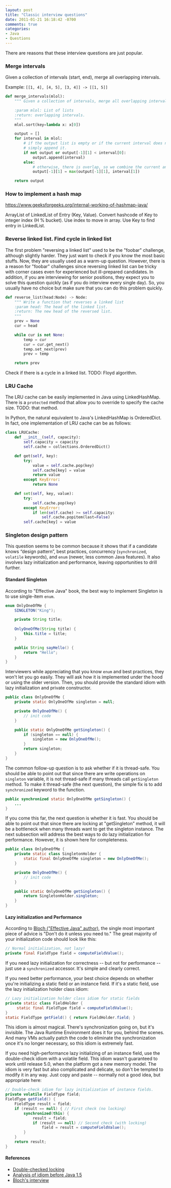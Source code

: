 ```yaml
---
layout: post
title: "Classic interview questions"
date: 2011-01-21 16:18:42 -0700
comments: true
categories: 
- Java
- Questions
---
```


There are reasons that these interview questions are just popular.

<!--more-->

### Merge intervals

Given a collection of intervals (start, end), merge all overlapping intervals.

Example: `[[1, 4], [4, 5], [3, 4]] -> [[1, 5]]`

``` python Merge intervals
def merge_intervals(mlol):
    """ Given a collection of intervals, merge all overlapping intervals.

    :param mlol: List of lists
    :return: overlapping intervals.
    """
    mlol.sort(key=lambda x: x[0])

    output = []
    for interval in mlol:
        # if the output list is empty or if the current interval does not overlap with the previous,
        # simply append it.
        if not output or output[-1][1] < interval[0]:
            output.append(interval)
        else:
            # otherwise, there is overlap, so we combine the current and previous intervals.
            output[-1][1] = max(output[-1][1], interval[1])

    return output
```

### How to implement a hash map

https://www.geeksforgeeks.org/internal-working-of-hashmap-java/

ArrayList of LinkedList of Entry (Key, Value).
Convert hashcode of Key to integer index (H % bucket).
Use index to move in array.
Use Key to find entry in LinkedList.

### Reverse linked list. Find cycle in linked list

The first problem "reversing a linked list" used to be the "foobar" challenge, although slightly harder.
They just want to check if you know the most basic stuffs.
Now, they are usually used as a warm-up question.
However, there is a reason for "foobar" challenges since reversing linked list can be tricky with corner cases even for experienced but ill-prepared candidates.
In addition, if you are interviewing for senior positions, they expect you to solve this question quickly (as if you do interview every single day).
So, you usually have no choice but make sure that you can do this problem quickly.

``` python Reverse linked list
def reverse_list(head:Node) -> Node:
    """ Write a function that reverses a linked list
    :param head: The head of the linked list.
    :return: The new head of the reversed list.
    """
    prev = None
    cur = head

    while cur is not None:
        temp = cur
        cur = cur.get_next()
        temp.set_next(prev)
        prev = temp

    return prev
```

Check if there is a cycle in a linked list. 
TODO: Floyd algorithm.

### LRU Cache 

The LRU cache can be easily implemented in Java using LinkedHashMap.
There is a `protected` method that allow you to override to specify the cache size. 
TODO: that method.

In Python, the natural equivalent to Java's LinkedHashMap is OrderedDict.
In fact, one implementation of LRU cache can be as follows:

``` python LRU cache
class LRUCache:
    def __init__(self, capacity):
        self.capacity = capacity
        self.cache = collections.OrderedDict()

    def get(self, key):
        try:
            value = self.cache.pop(key)
            self.cache[key] = value
            return value
        except KeyError:
            return None

    def set(self, key, value):
        try:
            self.cache.pop(key)
        except KeyError:
            if len(self.cache) >= self.capacity:
                self.cache.popitem(last=False)
        self.cache[key] = value
```

### Singleton design pattern

This question seems to be common because it shows that if a candidate knows “design pattern”, best practices, concurrency (`synchronized`, `volatile` keywords), and `enum` (newer, less common Java features).
It also involves lazy initialization and performance, leaving opportunities to drill further.

#### Standard Singleton

According to "Effective Java" book, the best way to implement Singleton is to use single-item `enum`.

``` java Singeton with example attribute, constructor, and method.
enum OnlyOneOfMe {
    SINGLETON("King");

    private String title;
    
    OnlyOneOfMe(String title) {
        this.title = title;
    }

    public String sayHello() {
        return "Hello";
    }
}
```

Interviewers while appreciating that you know `enum` and best practices, they won't let you go easily.
They will ask how it is implemented under the hood or using the older version.
Then, you should provide the standard idiom with lazy initialization and private constructor.

``` java Singleton with private constructor
public class OnlyOneOfMe {
    private static OnlyOneOfMe singleton = null;

    private OnlyOneOfMe() {
        // init code
    }

    public static OnlyOneOfMe getSingleton() {
        if (singleton == null) {
            singleton = new OnlyOneOfMe();
        }
        return singleton;
    }
}
```

The common follow-up question is to ask whether if it is thread-safe.
You should be able to point out that since there are write operations on `singleton` variable, it is not thread-safe if many threads call `getSingleton` method.
To make it thread-safe (the next question), the simple fix is to add `synchronized` keyword to the function.

``` java
public synchronized static OnlyOneOfMe getSingleton() {
    ...
}
```

If you come this far, the next question is whether it is fast.
You should be able to point out that since there are locking at "getSingleton" method, it will be a bottleneck when many threads want to get the singleton instance.
The next subsection will address the best ways to do lazy initialization for performance.
However, it is shown here for completeness.

``` java Lazy initialization for performance
public class OnlyOneOfMe {
    private static class SingletonHolder {
        static final OnlyOneOfMe singleton = new OnlyOneOfMe();
    }

    private OnlyOneOfMe() {
        // init code
    }

    public static OnlyOneOfMe getSingleton() {
        return SingletonHolder.singleton;
    }
}
```

#### Lazy initialization and Performance

According to [Bloch ("Effective Java" author)](http://www.oracle.com/technetwork/articles/javase/bloch-effective-08-qa-140880.html), the single most important piece of advice is "Don't do it unless you need to." The great majority of your initialization code should look like this:

``` java
// Normal initialization, not lazy!
private final FieldType field = computeFieldValue();
```

If you need lazy initialization for correctness -- but not for performance -- just use a `synchronized` accessor. It's simple and clearly correct.

If you need better performance, your best choice depends on whether you're initializing a static field or an instance field. If it's a static field, use the lazy initialization holder class idiom:

``` java Singleton static field.
// Lazy initialization holder class idiom for static fields
private static class FieldHolder {
     static final FieldType field = computeFieldValue();
}
static FieldType getField() { return FieldHolder.field; }
```
 
This idiom is almost magical. There's synchronization going on, but it's invisible. 
The Java Runtime Environment does it for you, behind the scenes. 
And many VMs actually patch the code to eliminate the synchronization once it's no longer necessary, so this idiom is extremely fast.

If you need high-performance lazy initializing of an instance field, use the double-check idiom with a volatile field. 
This idiom wasn't guaranteed to work until release 5.0, when the platform got a new memory model. 
The idiom is very fast but also complicated and delicate, so don't be tempted to modify it in any way. 
Just copy and paste -- normally not a good idea, but appropriate here:

``` java Double-check idiom for Singleton instance fields.
// Double-check idiom for lazy initialization of instance fields.
private volatile FieldType field;
FieldType getField() {
    FieldType result = field;
    if (result == null) { // First check (no locking)
        synchronized(this) {
            result = field;
            if (result == null) // Second check (with locking)
                field = result = computeFieldValue();
        }
    }
    return result;
}
```

#### References

* [Double-checked locking](https://en.wikipedia.org/wiki/Double-checked_locking#Usage_in_Java)
* [Analysis of idiom before Java 1.5](http://www.cs.umd.edu/~pugh/java/memoryModel/DoubleCheckedLocking.html)
* [Bloch's interview](http://www.oracle.com/technetwork/articles/javase/bloch-effective-08-qa-140880.html)